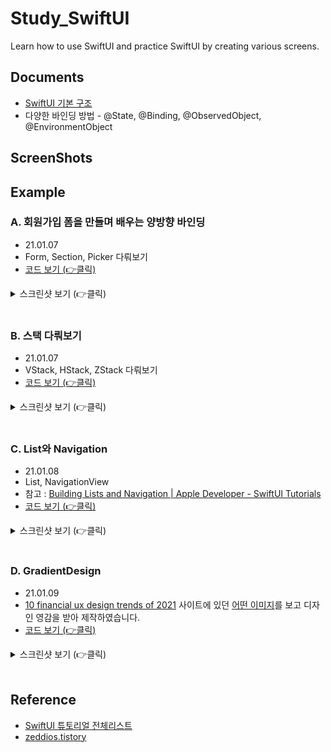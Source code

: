 # Study_SwiftUI
Learn how to use SwiftUI and practice SwiftUI by creating various screens.

## Documents
* [SwiftUI 기본 구조](./doc/Basic_Structure_Of_SwiftUI.md)
* 다양한 바인딩 방법 - @State, @Binding, @ObservedObject, @EnvironmentObject

## ScreenShots

## Example
### A. 회원가입 폼을 만들며 배우는 양방향 바인딩
* 21.01.07
* Form, Section, Picker 다뤄보기
* [코드 보기 (👉클릭)](./example/SignUp)
<details>
<summary>스크린샷 보기 (👉클릭)</summary>
<div markdown="1">
<img src="./example/SignUp/screen.png" width=350 />
</div>
</details>

<br />

### B. 스택 다뤄보기
* 21.01.07
* VStack, HStack, ZStack 다뤄보기
* [코드 보기 (👉클릭)](./example/StackExample)
<details>
<summary>스크린샷 보기 (👉클릭)</summary>
<div markdown="1">
<img src="./example/StackExample/screen.png" width=350 />
</div>
</details>

<br />

### C. List와 Navigation
* 21.01.08
* List, NavigationView
* 참고 : [Building Lists and Navigation | Apple Developer - SwiftUI Tutorials](https://developer.apple.com/tutorials/swiftui/building-lists-and-navigation)
* [코드 보기 (👉클릭)](./example/SceneryList)
<details>
<summary>스크린샷 보기 (👉클릭)</summary>
<div markdown="1">
<img src="./example/SceneryList/screen.png" width=700 />
</div>
</details>

<br />

### D. GradientDesign
* 21.01.09
* [10 financial ux design trends of 2021](https://medium.muz.li/10-financial-ux-design-trends-of-2021-that-will-transform-digital-banking-ba3777c77d54) 사이트에 있던 [어떤 이미지](./image/design_gradient_card.png)를 보고 디자인 영감을 받아 제작하였습니다.
* [코드 보기 (👉클릭)](./example/GradientDesign)
<details>
<summary>스크린샷 보기 (👉클릭)</summary>
<div markdown="1">
<img src="./example/SceneryList/screen.png" width=700 />
</div>
</details>

<br />

## Reference
* [SwiftUI 튜토리얼 전체리스트](https://medium.com/harrythegreat/swiftui-%ED%8A%9C%ED%86%A0%EB%A6%AC%EC%96%BC-%EC%A0%84%EC%B2%B4%EB%A6%AC%EC%8A%A4%ED%8A%B8-f0f2b949743b)
* [zeddios.tistory](https://zeddios.tistory.com/category/SwiftUI?page=2)
